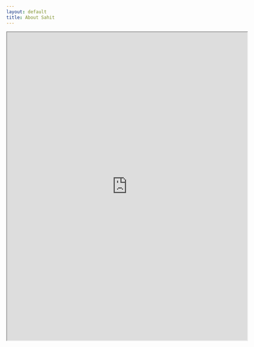 ```yaml
---
layout: default
title: About Sahit
---
```


<iframe src="https://drive.google.com/file/d/0B1xYOzcOH4RNcGNpOFUyd1N1RTQ/preview" width="640" height="820"></iframe>
